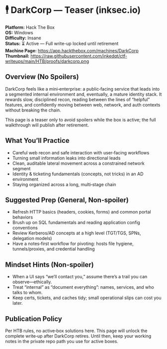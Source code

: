 # 🕴️ DarkCorp — Teaser (inksec.io)
**Platform:** Hack The Box  
**OS:** Windows  
**Difficulty:** Insane  
**Status:** ⏳ Active — Full write-up locked until retirement  
**Machine Page:** https://app.hackthebox.com/machines/DarkCorp  
**Thumbnail:** https://raw.githubusercontent.com/inkedqt/ctf-writeups/main/HTB/proofs/darkcorp.png

## Overview (No Spoilers)
DarkCorp feels like a mini‑enterprise: a public‑facing service that leads into a segmented internal environment and, eventually, a mature identity stack. It rewards slow, disciplined recon, reading between the lines of “helpful” features, and confidently moving between web, network, and auth contexts without breaking the chain.

This page is a teaser only to avoid spoilers while the box is active; the full walkthrough will publish after retirement.

## What You’ll Practice
- Careful web recon and safe interaction with user‑facing workflows  
- Turning small information leaks into directional leads  
- Clean, auditable lateral movement across a constrained network segment  
- Identity & ticketing fundamentals (concepts, not tricks) in an AD environment  
- Staying organized across a long, multi‑stage chain

## Suggested Prep (General, Non‑spoiler)
- Refresh HTTP basics (headers, cookies, forms) and common portal behaviors  
- Brush up on SQL fundamentals and reading application config conventions  
- Review Kerberos/AD concepts at a high level (TGT/TGS, SPNs, delegation models)  
- Have a notes‑first workflow for pivoting: hosts file hygiene, tunnels/proxies, and credential handling

## Mindset Hints (Non‑spoiler)
- When a UI says “we’ll contact you,” assume there’s a trail you can observe—ethically.  
- Treat “internal” as “document everything”: names, services, and who talks to whom.  
- Keep certs, tickets, and caches tidy; small operational slips can cost you later.

## Publication Policy
Per HTB rules, no active‑box solutions here. This page will unlock the complete write‑up after DarkCorp retires. Until then, keep your working notes in the private repo path you use for active boxes.

